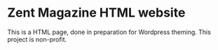# Zent Magazine HTML website

This is a HTML page, done in preparation for Wordpress theming. This project is non-profit.